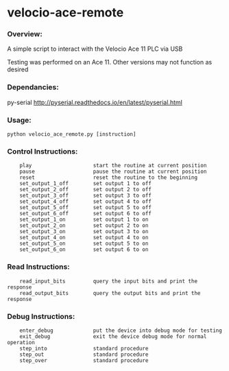 # velocio-ace-remote

### Overview:
A simple script to interact with the Velocio Ace 11 PLC via USB

Testing was performed on an Ace 11. Other versions may not function as desired

### Dependancies:
py-serial  http://pyserial.readthedocs.io/en/latest/pyserial.html

### Usage: 
    python velocio_ace_remote.py [instruction]

### Control Instructions:
 
        play                    start the routine at current position
        pause                   pause the routine at current position
        reset                   reset the routine to the beginning
        set_output_1_off        set output 1 to off
        set_output_2_off        set output 2 to off
        set_output_3_off        set output 3 to off
        set_output_4_off        set output 4 to off
        set_output_5_off        set output 5 to off
        set_output_6_off        set output 6 to off
        set_output_1_on         set output 1 to on
        set_output_2_on         set output 2 to on
        set_output_3_on         set output 3 to on
        set_output_4_on         set output 4 to on
        set_output_5_on         set output 5 to on
        set_output_6_on         set output 6 to on


### Read Instructions:

        read_input_bits         query the input bits and print the response
        read_output_bits        query the output bits and print the response


### Debug Instructions:

        enter_debug             put the device into debug mode for testing
        exit_debug              exit the device debug mode for normal operation
        step_into               standard procedure
        step_out                standard procedure
        step_over               standard procedure
